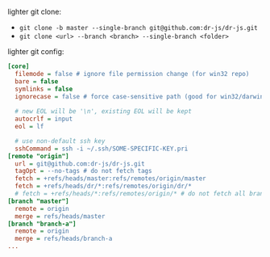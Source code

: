 lighter git clone: 
- `git clone -b master --single-branch git@github.com:dr-js/dr-js.git`
- `git clone <url> --branch <branch> --single-branch <folder>`

lighter git config:
```ini
[core]
  filemode = false # ignore file permission change (for win32 repo)
  bare = false
  symlinks = false
  ignorecase = false # force case-sensitive path (good for win32/darwin repo)
  
  # new EOL will be '\n', existing EOL will be kept
  autocrlf = input
  eol = lf

  # use non-default ssh key
  sshCommand = ssh -i ~/.ssh/SOME-SPECIFIC-KEY.pri 
[remote "origin"]
  url = git@github.com:dr-js/dr-js.git
  tagOpt = --no-tags # do not fetch tags
  fetch = +refs/heads/master:refs/remotes/origin/master
  fetch = +refs/heads/dr/*:refs/remotes/origin/dr/*
  # fetch = +refs/heads/*:refs/remotes/origin/* # do not fetch all branches
[branch "master"]
  remote = origin
  merge = refs/heads/master
[branch "branch-a"]
  remote = origin
  merge = refs/heads/branch-a
...
```
